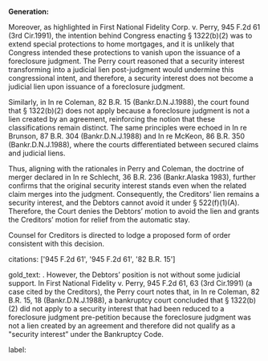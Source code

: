 **Generation:**

Moreover, as highlighted in First National Fidelity Corp. v. Perry, 945 F.2d 61 (3rd Cir.1991), the intention behind Congress enacting § 1322(b)(2) was to extend special protections to home mortgages, and it is unlikely that Congress intended these protections to vanish upon the issuance of a foreclosure judgment. The Perry court reasoned that a security interest transforming into a judicial lien post-judgment would undermine this congressional intent, and therefore, a security interest does not become a judicial lien upon issuance of a foreclosure judgment.

Similarly, in In re Coleman, 82 B.R. 15 (Bankr.D.N.J.1988), the court found that § 1322(b)(2) does not apply because a foreclosure judgment is not a lien created by an agreement, reinforcing the notion that these classifications remain distinct. The same principles were echoed in In re Brunson, 87 B.R. 304 (Bankr.D.N.J.1988) and In re McKeon, 86 B.R. 350 (Bankr.D.N.J.1988), where the courts differentiated between secured claims and judicial liens.

Thus, aligning with the rationales in Perry and Coleman, the doctrine of merger declared in In re Schlecht, 36 B.R. 236 (Bankr.Alaska 1983), further confirms that the original security interest stands even when the related claim merges into the judgment. Consequently, the Creditors' lien remains a security interest, and the Debtors cannot avoid it under § 522(f)(1)(A). Therefore, the Court denies the Debtors’ motion to avoid the lien and grants the Creditors’ motion for relief from the automatic stay.

Counsel for Creditors is directed to lodge a proposed form of order consistent with this decision.

citations: ['945 F.2d 61', '945 F.2d 61', '82 B.R. 15']

gold_text: . However, the Debtors’ position is not without some judicial support. In First National Fidelity v. Perry, 945 F.2d 61, 63 (3rd Cir.1991) (a case cited by the Creditors), the Perry court notes that, in In re Coleman, 82 B.R. 15, 18 (Bankr.D.N.J.1988), a bankruptcy court concluded that § 1322(b)(2) did not apply to a security interest that had been reduced to a foreclosure judgment pre-petition because the foreclosure judgment was not a lien created by an agreement and therefore did not qualify as a "security interest” under the Bankruptcy Code.

label: 